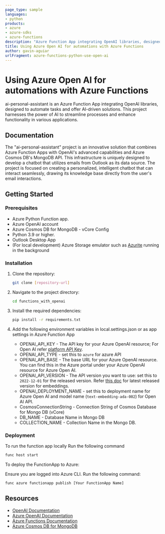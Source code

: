 ```yaml
---
page_type: sample
languages: 
- python
products: 
- azure
- azure-sdks
- azure-functions
description: "Azure Function App integrating OpenAI libraries, designed to automate tasks and offer AI-driven solutions"
title: Using Azure Open AI for automations with Azure Functions
author: gavin-aguiar
urlFragment: azure-functions-python-use-open-ai
---
```


# Using Azure Open AI for automations with Azure Functions

ai-personal-assistant is an Azure Function App integrating OpenAI libraries, designed to automate tasks and offer AI-driven solutions. This project harnesses the power of AI to streamline processes and enhance functionality in various applications.

## Documentation

The "ai-personal-assistant" project is an innovative solution that combines Azure Function Apps with OpenAI's advanced capabilities and Azure Cosmos DB's MongoDB API. This infrastructure is uniquely designed to develop a chatbot that utilizes emails from Outlook as its data source. The project is focused on creating a personalized, intelligent chatbot that can interact seamlessly, drawing its knowledge base directly from the user's email interactions.

## Getting Started

### Prerequisites

- Azure Python Function app.
- Azure OpenAI account
- Azure Cosmos DB for MongoDB - vCore Config
- Python 3.9 or higher.
- Outlook Desktop App
- (For local development) Azure Storage emulator such as [Azurite](https://learn.microsoft.com/azure/storage/common/storage-use-azurite) running in the background

### Installation

1. Clone the repository:

    ``` bash
    git clone [repository-url]
    ```

1. Navigate to the project directory:

    ```bash
    cd functions_with_openai
    ```

1. Install the required dependencies:

    ``` bash
    pip install -r requirements.txt
    ```

1. Add the following environment variables in local.settings.json
or as app settings in Azure Function App
    - OPENAI_API_KEY -  The API key for your Azure OpenAI resource; For Open AI refer [platform API Key](https://platform.openai.com/api-keys).
    - OPENAI_API_TYPE - set this to `azure` for azure API
    - OPENAI_API_BASE - The base URL for your Azure OpenAI resource.  You can find this in the Azure portal under your Azure OpenAI resource for Azure Open AI.
    - OPENAI_API_VERSION - The API version you want to use: set this to `2022-12-01` for the released version. Refer [this doc](https://learn.microsoft.com/en-us/azure/ai-services/openai/reference#embeddings) for latest released version for embeddings.
    - OPENAI_DEPLOYMENT_NAME - set this to deployment name for Azure Open AI and model name (`text-embedding-ada-002`) for Open AI API.
    - CosmosConnectionString - Connection String of Cosmos Database for Mongo DB (vCore)
    - DB_NAME - Database Name in Mongo DB
    - COLLECTION_NAME - Collection Name in the Mongo DB.

### Deployment

To run the function app locally
Run the following command

```bash
func host start
```

To deploy the FunctionApp to Azure:

Ensure you are logged into Azure CLI.
Run the following command:

``` bash
func azure functionapp publish [Your FunctionApp Name]
``````

## Resources

- [OpenAI Documentation](https://openai.com/api/)
- [Azure OpenAI Documentation](https://learn.microsoft.com/en-us/azure/ai-services/openai/)
- [Azure Functions Documentation](https://docs.microsoft.com/en-us/azure/azure-functions/)
- [Azure Cosmos DB for MongoDB](https://learn.microsoft.com/en-us/azure/cosmos-db/mongodb/introduction)
